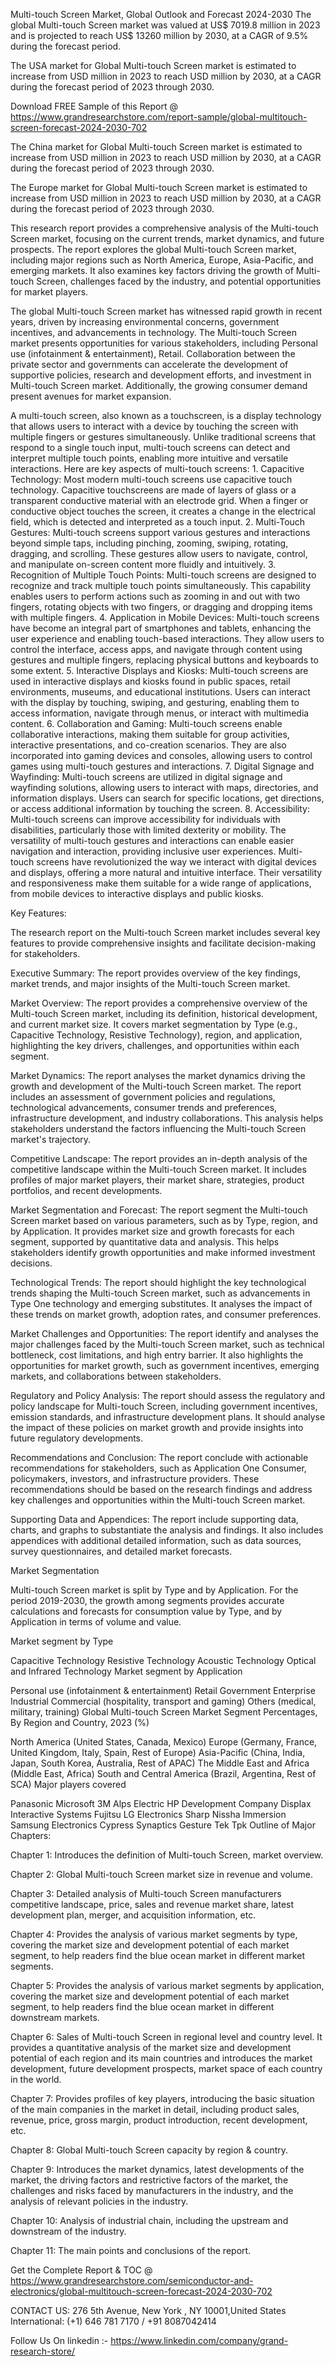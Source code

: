 Multi-touch Screen Market, Global Outlook and Forecast 2024-2030
The global Multi-touch Screen market was valued at US$ 7019.8 million in 2023 and is projected to reach US$ 13260 million by 2030, at a CAGR of 9.5% during the forecast period.

The USA market for Global Multi-touch Screen market is estimated to increase from USD million in 2023 to reach USD million by 2030, at a CAGR during the forecast period of 2023 through 2030.

Download FREE Sample of this Report @ https://www.grandresearchstore.com/report-sample/global-multitouch-screen-forecast-2024-2030-702

The China market for Global Multi-touch Screen market is estimated to increase from USD million in 2023 to reach USD million by 2030, at a CAGR during the forecast period of 2023 through 2030.

The Europe market for Global Multi-touch Screen market is estimated to increase from USD million in 2023 to reach USD million by 2030, at a CAGR during the forecast period of 2023 through 2030.

This research report provides a comprehensive analysis of the Multi-touch Screen market, focusing on the current trends, market dynamics, and future prospects. The report explores the global Multi-touch Screen market, including major regions such as North America, Europe, Asia-Pacific, and emerging markets. It also examines key factors driving the growth of Multi-touch Screen, challenges faced by the industry, and potential opportunities for market players.

The global Multi-touch Screen market has witnessed rapid growth in recent years, driven by increasing environmental concerns, government incentives, and advancements in technology. The Multi-touch Screen market presents opportunities for various stakeholders, including Personal use (infotainment & entertainment), Retail. Collaboration between the private sector and governments can accelerate the development of supportive policies, research and development efforts, and investment in Multi-touch Screen market. Additionally, the growing consumer demand present avenues for market expansion.

A multi-touch screen, also known as a touchscreen, is a display technology that allows users to interact with a device by touching the screen with multiple fingers or gestures simultaneously. Unlike traditional screens that respond to a single touch input, multi-touch screens can detect and interpret multiple touch points, enabling more intuitive and versatile interactions. Here are key aspects of multi-touch screens: 1. Capacitive Technology: Most modern multi-touch screens use capacitive touch technology. Capacitive touchscreens are made of layers of glass or a transparent conductive material with an electrode grid. When a finger or conductive object touches the screen, it creates a change in the electrical field, which is detected and interpreted as a touch input. 2. Multi-Touch Gestures: Multi-touch screens support various gestures and interactions beyond simple taps, including pinching, zooming, swiping, rotating, dragging, and scrolling. These gestures allow users to navigate, control, and manipulate on-screen content more fluidly and intuitively. 3. Recognition of Multiple Touch Points: Multi-touch screens are designed to recognize and track multiple touch points simultaneously. This capability enables users to perform actions such as zooming in and out with two fingers, rotating objects with two fingers, or dragging and dropping items with multiple fingers. 4. Application in Mobile Devices: Multi-touch screens have become an integral part of smartphones and tablets, enhancing the user experience and enabling touch-based interactions. They allow users to control the interface, access apps, and navigate through content using gestures and multiple fingers, replacing physical buttons and keyboards to some extent. 5. Interactive Displays and Kiosks: Multi-touch screens are used in interactive displays and kiosks found in public spaces, retail environments, museums, and educational institutions. Users can interact with the display by touching, swiping, and gesturing, enabling them to access information, navigate through menus, or interact with multimedia content. 6. Collaboration and Gaming: Multi-touch screens enable collaborative interactions, making them suitable for group activities, interactive presentations, and co-creation scenarios. They are also incorporated into gaming devices and consoles, allowing users to control games using multi-touch gestures and interactions. 7. Digital Signage and Wayfinding: Multi-touch screens are utilized in digital signage and wayfinding solutions, allowing users to interact with maps, directories, and information displays. Users can search for specific locations, get directions, or access additional information by touching the screen. 8. Accessibility: Multi-touch screens can improve accessibility for individuals with disabilities, particularly those with limited dexterity or mobility. The versatility of multi-touch gestures and interactions can enable easier navigation and interaction, providing inclusive user experiences. Multi-touch screens have revolutionized the way we interact with digital devices and displays, offering a more natural and intuitive interface. Their versatility and responsiveness make them suitable for a wide range of applications, from mobile devices to interactive displays and public kiosks.

Key Features:

The research report on the Multi-touch Screen market includes several key features to provide comprehensive insights and facilitate decision-making for stakeholders.

Executive Summary: The report provides overview of the key findings, market trends, and major insights of the Multi-touch Screen market.

Market Overview: The report provides a comprehensive overview of the Multi-touch Screen market, including its definition, historical development, and current market size. It covers market segmentation by Type (e.g., Capacitive Technology, Resistive Technology), region, and application, highlighting the key drivers, challenges, and opportunities within each segment.

Market Dynamics: The report analyses the market dynamics driving the growth and development of the Multi-touch Screen market. The report includes an assessment of government policies and regulations, technological advancements, consumer trends and preferences, infrastructure development, and industry collaborations. This analysis helps stakeholders understand the factors influencing the Multi-touch Screen market's trajectory.

Competitive Landscape: The report provides an in-depth analysis of the competitive landscape within the Multi-touch Screen market. It includes profiles of major market players, their market share, strategies, product portfolios, and recent developments.

Market Segmentation and Forecast: The report segment the Multi-touch Screen market based on various parameters, such as by Type, region, and by Application. It provides market size and growth forecasts for each segment, supported by quantitative data and analysis. This helps stakeholders identify growth opportunities and make informed investment decisions.

Technological Trends: The report should highlight the key technological trends shaping the Multi-touch Screen market, such as advancements in Type One technology and emerging substitutes. It analyses the impact of these trends on market growth, adoption rates, and consumer preferences.

Market Challenges and Opportunities: The report identify and analyses the major challenges faced by the Multi-touch Screen market, such as technical bottleneck, cost limitations, and high entry barrier. It also highlights the opportunities for market growth, such as government incentives, emerging markets, and collaborations between stakeholders.

Regulatory and Policy Analysis: The report should assess the regulatory and policy landscape for Multi-touch Screen, including government incentives, emission standards, and infrastructure development plans. It should analyse the impact of these policies on market growth and provide insights into future regulatory developments.

Recommendations and Conclusion: The report conclude with actionable recommendations for stakeholders, such as Application One Consumer, policymakers, investors, and infrastructure providers. These recommendations should be based on the research findings and address key challenges and opportunities within the Multi-touch Screen market.

Supporting Data and Appendices: The report include supporting data, charts, and graphs to substantiate the analysis and findings. It also includes appendices with additional detailed information, such as data sources, survey questionnaires, and detailed market forecasts.

Market Segmentation

Multi-touch Screen market is split by Type and by Application. For the period 2019-2030, the growth among segments provides accurate calculations and forecasts for consumption value by Type, and by Application in terms of volume and value.

Market segment by Type

Capacitive Technology
Resistive Technology
Acoustic Technology
Optical and Infrared Technology
Market segment by Application

Personal use (infotainment & entertainment)
Retail
Government
Enterprise
Industrial
Commercial (hospitality, transport and gaming)
Others (medical, military, training)
Global Multi-touch Screen Market Segment Percentages, By Region and Country, 2023 (%)

North America (United States, Canada, Mexico)
Europe (Germany, France, United Kingdom, Italy, Spain, Rest of Europe)
Asia-Pacific (China, India, Japan, South Korea, Australia, Rest of APAC)
The Middle East and Africa (Middle East, Africa)
South and Central America (Brazil, Argentina, Rest of SCA)
Major players covered

Panasonic
Microsoft
3M
Alps Electric
HP Development Company
Displax Interactive Systems
Fujitsu
LG Electronics
Sharp
Nissha
Immersion
Samsung Electronics
Cypress
Synaptics
Gesture Tek
Tpk
Outline of Major Chapters:

Chapter 1: Introduces the definition of Multi-touch Screen, market overview.

Chapter 2: Global Multi-touch Screen market size in revenue and volume.

Chapter 3: Detailed analysis of Multi-touch Screen manufacturers competitive landscape, price, sales and revenue market share, latest development plan, merger, and acquisition information, etc.

Chapter 4: Provides the analysis of various market segments by type, covering the market size and development potential of each market segment, to help readers find the blue ocean market in different market segments.

Chapter 5: Provides the analysis of various market segments by application, covering the market size and development potential of each market segment, to help readers find the blue ocean market in different downstream markets.

Chapter 6: Sales of Multi-touch Screen in regional level and country level. It provides a quantitative analysis of the market size and development potential of each region and its main countries and introduces the market development, future development prospects, market space of each country in the world.

Chapter 7: Provides profiles of key players, introducing the basic situation of the main companies in the market in detail, including product sales, revenue, price, gross margin, product introduction, recent development, etc.

Chapter 8: Global Multi-touch Screen capacity by region & country.

Chapter 9: Introduces the market dynamics, latest developments of the market, the driving factors and restrictive factors of the market, the challenges and risks faced by manufacturers in the industry, and the analysis of relevant policies in the industry.

Chapter 10: Analysis of industrial chain, including the upstream and downstream of the industry.

Chapter 11: The main points and conclusions of the report.

Get the Complete Report & TOC @ https://www.grandresearchstore.com/semiconductor-and-electronics/global-multitouch-screen-forecast-2024-2030-702

CONTACT US:
276 5th Avenue, New York , NY 10001,United States
International: (+1) 646 781 7170 / +91 8087042414

Follow Us On linkedin :- https://www.linkedin.com/company/grand-research-store/
